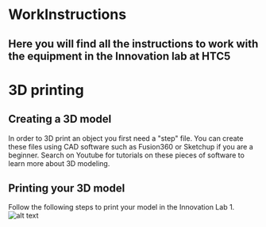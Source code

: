 # WorkInstructions
## Here you will find all the instructions to work with the equipment in the Innovation lab at HTC5





# 3D printing
## Creating a 3D model
In order to 3D print an object you first need a "step" file. You can create these files using CAD software such as Fusion360 or Sketchup if you are a beginner.
Search on Youtube for tutorials on these pieces of software to learn more about 3D modeling.

## Printing your 3D model
Follow the following steps to print your model in the Innovation Lab
1. 
![alt text](https://github.com/TDYInnovationLab/WorkInstructions/blob/[branch]/image.jpg?raw=true)

